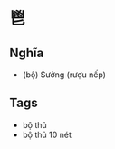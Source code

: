 # 鬯

## Nghĩa
* (bộ) Sưởng (rượu nếp)

## Tags
* bộ thủ
* bộ thủ 10 nét

<script>window.HANZI_FIELD='鬯';</script>
